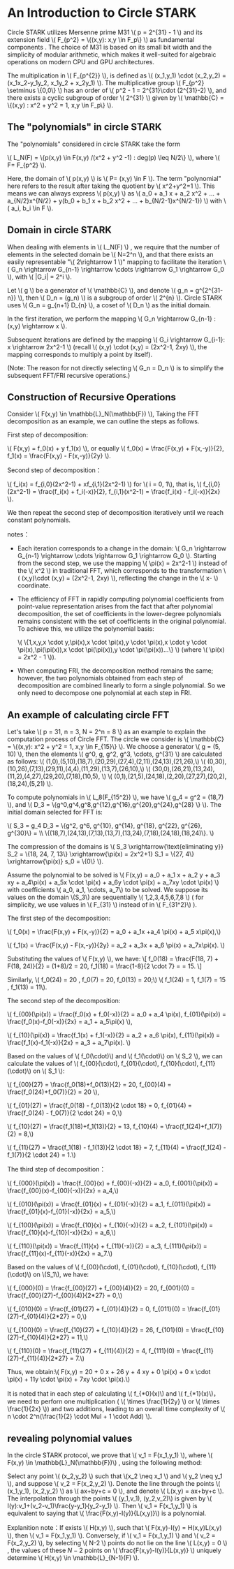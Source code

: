 # An Introduction to Circle STARK 

Circle STARK utilizes Mersenne prime M31
\\( p = 2^{31} - 1 \\)
and its extension field \\( F_{p^2} = \\{(x,y): x,y \in F_p\\} \\) as fundamental components . The choice of M31 is based on its small bit width and the simplicity of modular arithmetic, which makes it well-suited for algebraic operations on modern CPU and GPU architectures.

The multiplication in
\\( F_{p^{2}} \\),
is defined as \\( (x_1,y_1) \cdot (x_2,y_2) = (x_1x_2-y_1y_2, x_1y_2 + x_2y_1) \\).  The multiplicative group \\( F_{p^2}  \setminus \\{0,0\\} \\) has an order of \\( p^2 - 1 = 2^{31}\cdot (2^{31}-2) \\), and there exists a cyclic subgroup of order \\( 2^{31} \\) given by \\( \mathbb{C} = \\{(x,y) : x^2 + y^2 = 1, x,y \in F_p\\} \\).

## The "polynomials" in circle STARK

The "polynomials" considered in circle STARK take the form

\\( L_N(F) = \\{p(x,y) \in F(x,y) /(x^2 + y^2 -1) : deg(p) \leq N/2\\} \\), where \\( F= F_{p^2} \\).

Here, the domain of \\( p(x,y) \\) is \\( P= (x,y) \in F \\). The term "polynomial" here refers to the result after taking the quotient by \\( x^2+y^2=1 \\). This means we can always express \\( p(x,y) \\) as \\( a_0 + a_1 x + a_2 x^2 + ... + a_{N/2}x^{N/2} + y(b_0 + b_1 x + b_2 x^2 + ... + b_{N/2-1}x^{N/2-1}) \\) with \\( a_i, b_i \in F \\).

## Domain in circle STARK

When dealing with elements in \\( L_N(F) \\) , we require that the number of elements in the selected domain be \\( N=2^n \\), and that there exists an easily representable "\\( 2\rightarrow 1 \\)" mapping to facilitate the iteration \\( G_n \rightarrow G_{n-1} \rightarrow   \cdots \rightarrow G_1 \rightarrow G_0 \\), with \\( |G_i| = 2^i \\). 

Let \\( g \\) be a generator of \\( \mathbb{C} \\), and denote \\( g_n = g^{2^{31-n}} \\), then \\( D_n = (g_n) \\) is a subgroup of order \\( 2^{n} \\). Circle STARK uses \\( G_n = g_{n+1} D_{n} \\), a coset of \\( D_n \\) as the initial domain. 

In the first iteration, we perform the mapping \\( G_n \rightarrow G_{n-1} : (x,y) \rightarrow x \\).

Subsequent iterations are defined by the mapping  \\( G_i \rightarrow G_{i-1}: x \rightarrow 2x^2-1 \\) (recall \\( (x,y) \cdot (x,y) = (2x^2-1, 2xy) \\), the mapping corresponds to multiply a point by itself).

 (Note: The reason for not directly selecting \\( G_n = D_n \\) is to simplify the subsequent FFT/FRI recursive operations.)

## Construction of Recursive Operations

Consider \\( F(x,y) \in  \mathbb{L}_N(\mathbb{F}) \\), Taking the FFT decomposition as an example, we can outline the steps as follows.

First step of decomposition: 

\\( F(x,y) = f_0(x) + y f_1(x) \\), or equally 
 \\( f_0(x) = \frac{F(x,y) + F(x,-y)}{2}, f_1(x) = \frac{F(x,y) - F(x,-y)}{2y} \\).

Second step of decomposition：

\\( f_i(x) = f_{i,0}(2x^2-1) + xf_{i,1}(2x^2-1) \\) for \\( i = 0, 1\\), that is, \\( f_{i,0}(2x^2-1) = \frac{f_i(x) + f_i(-x)}{2}, f_{i,1}(x^2-1) = \frac{f_i(x) - f_i(-x)}{2x} \\).

We then repeat the second step of decomposition iteratively until we reach constant polynomials.

notes：

- Each iteration corresponds to a change in the domain:  \\( G_n \rightarrow G_{n-1} \rightarrow   \cdots \rightarrow G_1 \rightarrow G_0 \\). Starting from the second step, we use the mapping \\( \pi(x) = 2x^2-1 \\) instead of the \\( x^2 \\) in traditional FFT, which corresponds to the transformation \\( (x,y)\cdot (x,y) = (2x^2-1, 2xy) \\), reflecting the change in the \\( x- \\) coordinate. 

- The efficiency of FFT in rapidly computing polynomial coefficients from point-value representation arises from the fact that after polynomial decomposition, the set of coefficients in the lower-degree polynomials remains consistent with the set of coefficients in the original polynomial. To achieve this, we utilize the polynomial basis:

  \\( \\{1,x,y,x \cdot y,\pi(x),x \cdot \pi(x),y \cdot \pi(x),x \cdot y \cdot \pi(x),\pi(\pi(x)),x \cdot \pi(\pi(x)),y \cdot \pi(\pi(x))...\\} \\) (where \\( \pi(x) = 2x^2 - 1 \\)).

- When computing FRI, the decomposition method remains the same; however, the two polynomials obtained from each step of decomposition are combined linearly to form a single polynomial. So we only need to decompose one polynomial at each step in FRI. 

## An example of calculating circle FFT

Let's take \\( p = 31, n = 3, N = 2^n = 8 \\) as an example to explain the computation process of Circle FFT. The circle we consider is \\( \mathbb{C} = \\{(x,y): x^2 + y^2 = 1, x,y \in F_{15}\\} \\). We choose a generator \\( g = (5, 10) \\), then the elements \\( g^0, g, g^2, g^3, \cdots, g^{31} \\) are calculated as follows: \\( (1,0),(5,10),(18,7),(20,29),(27,4),(2,11),(24,13),(21,26),\\) \\( (0,30),(10,26),(7,13),(29,11),(4,4),(11,29),(13,7),(26,10),\\) \\( (30,0),(26,21),(13,24),(11,2),(4,27),(29,20),(7,18),(10,5), \\) \\( (0,1),(21,5),(24,18),(2,20),(27,27),(20,2),(18,24),(5,21) \\).

To compute polynomials in \\( L_8(F_{15^2}) \\), we have  \\( g_4 = g^2 = (18,7) \\), and  \\( D_3 = \\{g^0,g^4,g^8,g^{12},g^{16},g^{20},g^{24},g^{28} \\} \\). The initial domain selected for FFT is:

\\( S_3 = g_4 D_3 = \\{g^2, g^6, g^{10}, g^{14}, g^{18}, g^{22}, g^{26}, g^{30}\\} = \\\ \\{(18,7),(24,13),(7,13),(13,7),(13,24),(7,18),(24,18),(18,24)\\}. \\)

The compression of the domains is \\( S_3 \xrightarrow{\text{eliminating y}} S_2 = \\{18, 24, 7, 13\\} \xrightarrow{\pi(x) = 2x^2+1} S_1 = \\{27, 4\\} \xrightarrow{\pi(x)} s_0 = \\{0\\} \\).

Assume the polynomial to be solved is  \\( F(x,y) = a_0 + a_1 x + a_2 y + a_3 xy + a_4\pi(x) + a_5x \cdot \pi(x) + a_6y \cdot \pi(x) + a_7xy \cdot \pi(x) \\) with coefficients \\( a_0, a_1, \cdots, a_7\\) to be solved. We suppose its values on the domain \\(S_3\\) are sequentially \\( 1,2,3,4,5,6,7,8 \\) ( for simplicity, we use values in \\( F_{31} \\) instead of in \\( F_{31^2}\\) ). 

The first step of the decomposition:

\\( f_0(x) = \frac{F(x,y) + F(x,-y)}{2} = a_0 + a_1x +a_4 \pi(x) + a_5 x\pi(x),\\)

\\( f_1(x) = \frac{F(x,y) - F(x,-y)}{2y} = a_2 + a_3x + a_6 \pi(x) + a_7x\pi(x). \\)

Substituting the values of  \\( F(x,y) \\), we have:
\\[ f_0(18) = \frac{F(18, 7) + F(18, 24)}{2} = (1+8)/2 = 20, f_1(18) = \frac{1-8}{2 \cdot 7} = = 15. \\]

Similarly, \\( f_0(24) = 20 , f_0(7) = 20, f_0(13) = 20;\\) \\( f_1(24) = 1, f_1(7) = 15 , f_1(13) = 11\\).

The second step of the decomposition:

\\( f_{00}(\pi(x)) = \frac{f_0(x) + f_0(-x)}{2} = a_0 + a_4 \pi(x), f_{01}(\pi(x)) = \frac{f_0(x)-f_0(-x)}{2x} = a_1 + a_5\pi(x) \\),

\\( f_{10}(\pi(x)) = \frac{f_1(x) + f_1(-x)}{2} = a_2 + a_6 \pi(x), f_{11}(\pi(x)) = \frac{f_1(x)-f_1(-x)}{2x} = a_3 + a_7\pi(x). \\)

Based on the values of \\( f_0(\cdot)\\)  and \\( f_1(\cdot)\\) on \\( S_2 \\), we can calculate the values of \\( f_{00}(\cdot), f_{01}(\cdot), f_{10}(\cdot), f_{11}(\cdot)\\) on \\( S_1 \\):

\\( f_{00}(27) = \frac{f_0(18)+f_0(13)}{2} = 20, f_{00}(4) = \frac{f_0(24)+f_0(7)}{2} = 20 \\),

\\( f_{01}(27) = \frac{f_0(18) - f_0(13)}{2 \cdot 18} = 0, f_{01}(4) = \frac{f_0(24) - f_0(7)}{2 \cdot 24} = 0,\\)

\\( f_{10}(27) = \frac{f_1(18)+f_1(13)}{2} = 13, f_{10}(4) = \frac{f_1(24)+f_1(7)}{2} = 8,\\)

\\( f_{11}(27) = \frac{f_1(18) - f_1(13)}{2 \cdot 18} = 7, f_{11}(4) = \frac{f_1(24) - f_1(7)}{2 \cdot 24} = 1.\\)

 The third step of decomposition：

\\( f_{000}(\pi(x)) = \frac{f_{00}(x) + f_{00}(-x)}{2} = a_0, f_{001}(\pi(x)) = \frac{f_{00}(x)-f_{00}(-x)}{2x} = a_4,\\)

\\( f_{010}(\pi(x)) = \frac{f_{01}(x) + f_{01}(-x)}{2} = a_1, f_{011}(\pi(x)) = \frac{f_{01}(x)-f_{01}(-x)}{2x} = a_5,\\)

\\( f_{100}(\pi(x)) = \frac{f_{10}(x) + f_{10}(-x)}{2} = a_2, f_{101}(\pi(x)) = \frac{f_{10}(x)-f_{10}(-x)}{2x} = a_6,\\)

\\( f_{110}(\pi(x)) = \frac{f_{11}(x) + f_{11}(-x)}{2} = a_3, f_{111}(\pi(x)) = \frac{f_{11}(x)-f_{11}(-x)}{2x} = a_7.\\)

Based on the values of \\( f_{00}(\cdot), f_{01}(\cdot), f_{10}(\cdot), f_{11}(\cdot)\\) on \\(S_1\\), we have:

\\( f_{000}(0) = \frac{f_{00}(27) + f_{00}(4)}{2} = 20, f_{001}(0) = \frac{f_{00}(27)-f_{00}(4)}{2*27} = 0,\\)

\\( f_{010}(0) = \frac{f_{01}(27) + f_{01}(4)}{2} = 0, f_{011}(0) = \frac{f_{01}(27)-f_{01}(4)}{2*27} = 0,\\)

\\( f_{100}(0) = \frac{f_{10}(27) + f_{10}(4)}{2} = 26, f_{101}(0) = \frac{f_{10}(27)-f_{10}(4)}{2*27} = 11,\\)

\\( f_{110}(0) = \frac{f_{11}(27) + f_{11}(4)}{2} = 4, f_{111}(0) = \frac{f_{11}(27)-f_{11}(4)}{2*27} = 7.\\)

Thus, we obtain:\\( F(x,y) = 20 + 0 x + 26 y + 4 xy + 0 \pi(x) + 0 x \cdot \pi(x) + 11y \cdot \pi(x) + 7xy \cdot \pi(x).\\)

It is noted that in each step of calculating \\( f_{*0}(x)\\) and \\( f_{*1}(x)\\)，we need to perforn one multiplication ( \\( \times \frac{1}{2y} \\) or \\( \times \frac{1}{2x} \\)) and two additions, leading to an overall time complexity of \\( n \cdot 2^n(\frac{1}{2} \cdot Mul + 1 \cdot Add) \\).

## revealing polynomial values 

In the circle STARK protocol, we prove that \\( v_1 = F(x_1,y_1) \\), where  \\( F(x,y) \in \mathbb{L}_N(\mathbb{F})\\) , using the following method:

Select any point  \\( (x_2,y_2) \\) such that \\(x_2 \neq x_1 \\) and \\( y_2 \neq y_1 \\), and suppose \\( v_2 = F(x_2,y_2) \\). Denote the line through the points \\( (x_1,y_1), (x_2,y_2) \\) as \\( ax+by+c = 0 \\), and denote \\( L(x,y) = ax+by+c \\). The interpolation through the points \\( (y_1,v_1), (y_2,v_2)\\) is given by \\( I(y):v_1+(v_2-v_1)\frac{y-y_1}{y_2-y_1} \\). Then \\( v_1 = F(x_1,y_1) \\) is equivalent to saying that  \\( \frac{F(x,y)-I(y)}{L(x,y)}\\) is a polynomial. 

Explanition note：If exists \\( H(x,y) \\), such that \\( F(x,y)-I(y) = H(x,y)L(x,y) \\), then \\( v_1 = F(x_1,y_1) \\). Conversely, if \\( v_1 = F(x_1,y_1) \\) and \\( v_2 = F(x_2,y_2) \\), by selecting \\( N-2 \\) points do not lie on the line \\( L(x,y) = 0 \\) ,  the values of these $N-2$ points on \\( \frac{F(x,y)-I(y)}{L(x,y)} \\) uniquely determine \\( H(x,y) \in \mathbb{L}_{N-1}(F) \\).

